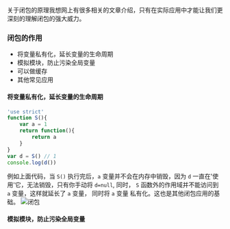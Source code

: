 关于闭包的原理我想网上有很多相关的文章介绍，只有在实际应用中才能让我们更深刻的理解闭包的强大威力。

### 闭包的作用

- 将变量私有化，延长变量的生命周期
- 模拟模块，防止污染全局变量
- 可以做缓存
- 其他常见应用

#### 将变量私有化，延长变量的生命周期
```js
'use strict'
function S(){
    var a = 1
    return function(){
        return a
    }
}
var d = S() // 1
console.log(d())
```
例如上面代码，当 `S()` 执行完后，`a` 变量并不会在内存中销毁，因为 `d` 一直在'使用'它，无法销毁，只有你手动将 `d=null`,
同时， `S` 函数外的作用域并不能访问到 `a` 变量，这样就延长了 `a` 变量， 同时将 `a` 变量
私有化。这也是其他闭包应用的基础。
![闭包](https://fengzhua-1300368835.cos.ap-chengdu.myqcloud.com/WechatIMG55.jpeg)

#### 模拟模块，防止污染全局变量



